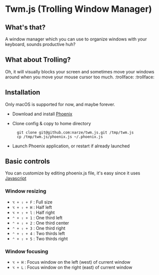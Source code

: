 # Twm.js (Trolling Window Manager)

## What's that?

A window manager which you can use to organize windows with your keyboard, sounds productive huh?

## What about Trolling?

Oh, it will visually blocks your screen and sometimes move your windows around when you move your mouse cursor too much. :trollface: :trollface:

## Installation

Only macOS is supported for now, and maybe forever.

- Download and install [Phoenix](https://github.com/kasper/phoenix)

- Clone config & copy to home directory

  ```shell
    git clone git@github.com:narze/twm.js.git /tmp/twm.js
    cp /tmp/twm.js/phoenix.js ~/.phoenix.js
  ```

- Launch Phoenix application, or restart if already launched

## Basic controls

You can customize by editing phoenix.js file, it's easy since it uses [Javascript](https://github.com/kasper/phoenix/blob/master/docs/API.md)

### Window resizing

- `⌥ + ⇧ + F` : Full size
- `⌥ + ⇧ + H` : Half left
- `⌥ + ⇧ + l` : Half right
- `⌃ + ⇧ + 1` : One third left
- `⌃ + ⇧ + 2` : One third center
- `⌃ + ⇧ + 3` : One third right
- `⌃ + ⇧ + 4` : Two thirds left
- `⌃ + ⇧ + 5` : Two thirds right

### Window focusing

- `⌥ + H` : Focus window on the left (west) of current window
- `⌥ + L` : Focus window on the right (east) of current window
